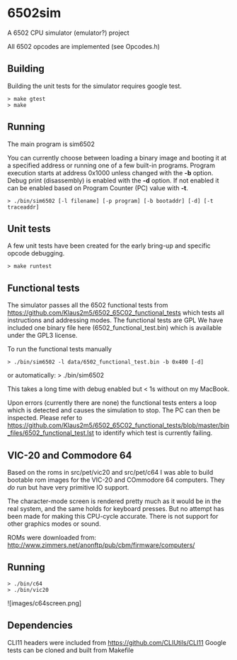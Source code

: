 # 6502sim
A 6502 CPU simulator (emulator?) project

All 6502 opcodes are implemented (see Opcodes.h)


## Building
Building the unit tests for the simulator requires google test.

    > make gtest
    > make

## Running
The main program is sim6502

You can currently choose between loading a binary image and booting it
at a specified address or running one of a few built-in programs. Program
execution starts at address 0x1000 unless changed with the **-b** option.
Debug print (disassembly) is enabled with the **-d** option. If not
enabled it can be enabled based on Program Counter (PC) value with **-t**.

    > ./bin/sim6502 [-l filename] [-p program] [-b bootaddr] [-d] [-t traceaddr]

## Unit tests
A few unit tests have been created for the early bring-up and specific opcode
debugging.

    > make runtest

## Functional tests
The simulator passes all the 6502 functional tests from
https://github.com/Klaus2m5/6502_65C02_functional_tests which tests all
instructions and addressing modes. The functional tests are GPL We have included
one binary file here (6502_functional_test.bin) which is available under the
GPL3 license.

To run the functional tests manually

    > ./bin/sim6502 -l data/6502_functional_test.bin -b 0x400 [-d]

or automatically:
    > ./bin/sim6502

This takes a long time with debug enabled but < 1s without on my MacBook.

Upon errors (currently there are none) the functional tests enters a loop which
is detected and causes the simulation to stop. The PC can then be inspected. Please
refer to
https://github.com/Klaus2m5/6502_65C02_functional_tests/blob/master/bin_files/6502_functional_test.lst
to identify which test is currently failing.

## VIC-20 and Commodore 64
Based on the roms in src/pet/vic20 and src/pet/c64 I was able to build bootable
rom images for the VIC-20 and COmmodore 64 computers. They *do* run but have very
primitive IO support.

The character-mode screen is rendered pretty much as it would be in the real system,
and the same holds for keyboard presses. But no attempt has been made for making
this CPU-cycle accurate. There is not support for other graphics modes or sound.

ROMs were downloaded from: http://www.zimmers.net/anonftp/pub/cbm/firmware/computers/

## Running
    > ./bin/c64
    > ./bin/vic20

![images/c64screen.png]

## Dependencies
CLI11 headers were included from https://github.com/CLIUtils/CLI11
Google tests can be cloned and built from Makefile
